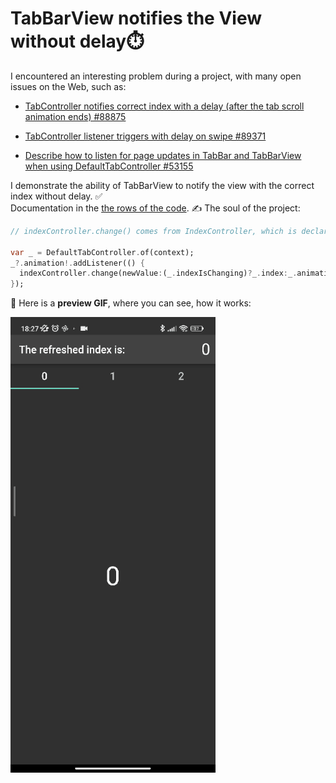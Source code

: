 # TabBarView notifies the View without delay⏱️

I encountered an interesting problem during a project, with many open issues on the Web, such as: 

- [TabController notifies correct index with a delay (after the tab scroll animation ends) #88875](https://github.com/flutter/flutter/issues/88875)
 
- [TabController listener triggers with delay on swipe #89371](https://github.com/flutter/flutter/issues/89371)

- [Describe how to listen for page updates in TabBar and TabBarView when using DefaultTabController #53155](https://github.com/flutter/flutter/issues/53155)

I demonstrate the ability of TabBarView to notify the view with the correct index without delay. ✅ <br>
Documentation in the [the rows of the code](https://github.com/vellt/TabBarView-Notifies-The-View-Without-Delay/blob/main/lib/main.dart). ✍️ 
The soul of the project: 

```dart
// indexController.change() comes from IndexController, which is declared in main.dart.

var _ = DefaultTabController.of(context);
_?.animation!.addListener(() {
  indexController.change(newValue:(_.indexIsChanging)?_.index:_.animation!.value.round());
});

```

🎥 Here is a **preview GIF**, where you can see, how it works:

<img title="" src="https://github.com/vellt/TabBarView-Notifies-The-View-Without-Delay/blob/main/1675099977893.gif?raw=true" alt="https://github.com/vellt/TabBarView-Notifies-The-View-Without-Delay/blob/main/1675099977893.gif?raw=true" width="328">
